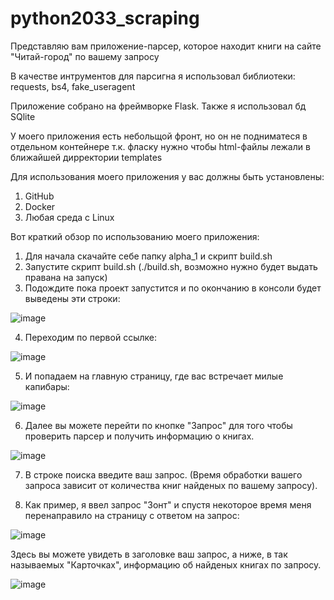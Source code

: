 # python2033_scraping

Представляю вам приложение-парсер, которое находит книги на сайте "Читай-город" по вашему запросу

В качестве интрументов для парсигна я использовал библиотеки: requests, bs4, fake_useragent

Приложение собрано на фреймворке Flask. 
Также я использовал бд SQlite

У моего приложения есть небольщой фронт, но он не подниматеся в отдельном контейнере т.к. фласку нужно чтобы html-файлы лежали в ближайшей дирректории templates

Для использования моего приложения у вас должны быть установлены:
1. GitHub
2. Docker
3. Любая среда с Linux

Вот краткий обзор по использованию моего приложения:

1. Для начала скачайте себе папку alpha_1 и скрипт build.sh
2. Запустите скрипт build.sh (./build.sh, возможно нужно будет выдать правана на запуск)
3. Подождите пока проект запустится и по окончанию в консоли будет выведены эти строки: 

![image](https://github.com/eduardgarifzyanov/python2033_scraping/assets/150543936/da4e8b33-74be-43c7-a7af-352f771dea25)

4. Переходим по первой ссылке: 

![image](https://github.com/eduardgarifzyanov/python2033_scraping/assets/150543936/0bdb638f-115d-4b78-b8e2-59c26dead59c)

5. И попадаем на главную страницу, где вас встречает милые капибары: 

![image](https://github.com/eduardgarifzyanov/python2033_scraping/assets/150543936/15e0be0a-2d1e-433f-b857-7c73de874512)

6. Далее вы можете перейти по кнопке "Запрос" для того чтобы проверить парсер и получить информацию о книгах. 

![image](https://github.com/eduardgarifzyanov/python2033_scraping/assets/150543936/30126d0d-2314-4be1-95bc-f4961ba054f6)

7. В строке поиска введите ваш запрос. (Время обработки вашего запроса зависит от количества книг найденых по вашему запросу).

8. Как пример, я ввел запрос "Зонт" и спустя некоторое время меня перенаправило на страницу с ответом на запрос: 

![image](https://github.com/eduardgarifzyanov/python2033_scraping/assets/150543936/5c841020-c0a5-4d6c-89ac-04f60bca4708)

Здесь вы можете увидеть в заголовке ваш запрос, а ниже, в так называемых "Карточках", информацию об найденых книгах по запросу. 

![image](https://github.com/eduardgarifzyanov/python2033_scraping/assets/150543936/43577fdc-e586-4917-8e2b-fe7983dd6ba7)



